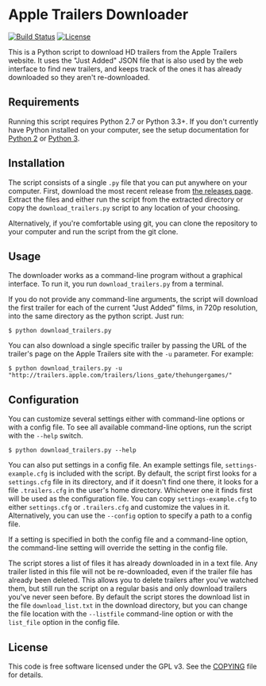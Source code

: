 Apple Trailers Downloader
=========================
[![Build Status](https://travis-ci.org/aag/apple_trailer_downloader.svg?branch=master)](https://travis-ci.org/aag/apple_trailer_downloader) [![License](https://img.shields.io/badge/License-GPLv3-blue.svg)](COPYING)

This is a Python script to download HD trailers from the Apple Trailers website.
It uses the "Just Added" JSON file that is also used by the web interface to
find new trailers, and keeps track of the ones it has already downloaded so
they aren't re-downloaded.

Requirements
------------
Running this script requires Python 2.7 or Python 3.3+. If you don't currently have
Python installed on your computer, see the setup documentation for
[Python 2](https://docs.python.org/2/using/index.html) or
[Python 3](https://docs.python.org/3/using/index.html).


Installation
------------
The script consists of a single `.py` file that you can put anywhere on your computer.
First, download the most recent release from [the releases page](https://github.com/aag/apple_trailer_downloader/releases).
Extract the files and either run the script from the extracted directory or copy the
`download_trailers.py` script to any location of your choosing.

Alternatively, if you're comfortable using git, you can clone the repository to your computer
and run the script from the git clone. 


Usage
-----
The downloader works as a command-line program without a graphical interface. To run it, you
run `download_trailers.py` from a terminal.

If you do not provide any command-line arguments, the script will download the first trailer
for each of the current "Just Added" films, in 720p resolution, into the same directory as
the python script. Just run:

```
$ python download_trailers.py
```

You can also download a single specific trailer by passing the URL of the trailer's
page on the Apple Trailers site with the `-u` parameter.  For example:

```
$ python download_trailers.py -u "http://trailers.apple.com/trailers/lions_gate/thehungergames/"
```

Configuration
-------------
You can customize several settings either with command-line
options or with a config file. To see all available command-line options,
run the script with the `--help` switch.

```
$ python download_trailers.py --help
```

You can also put settings in a config file. An example settings file,
`settings-example.cfg` is included with the script. By default, the script
first looks for a `settings.cfg` file in its directory, and if it doesn't find
one there, it looks for a file `.trailers.cfg` in the user's home directory.
Whichever one it finds first will be used as the configuration file. You can
copy `settings-example.cfg` to either `settings.cfg` or `.trailers.cfg` and
customize the values in it. Alternatively, you can use the `--config` option
to specify a path to a config file.

If a setting is specified in both the config file and a command-line option,
the command-line setting will override the setting in the config file.

The script stores a list of files it has already downloaded in in a text
file.  Any trailer listed in this file will not be re-downloaded,
even if the trailer file has already been deleted.  This allows you to delete
trailers after you've watched them, but still run the script on a regular
basis and only download trailers you've never seen before. By default the
script stores the download list in the file `download_list.txt` in the
download directory, but you can change the file location with the
`--listfile` command-line option or with the `list_file` option in the
config file.

License
-------
This code is free software licensed under the GPL v3.  See the [COPYING](COPYING) file
for details.
